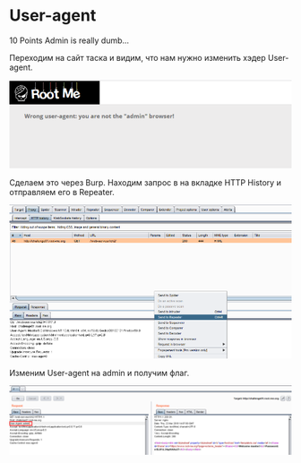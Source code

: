 # User-agent

10 Points
Admin is really dumb...

Переходим на сайт таска и видим, что нам нужно изменить хэдер User-agent.

![](image1.png)

Сделаем это через Burp. Находим запрос в на вкладке HTTP History и отправляем его в Repeater.

![](image2.png)

Изменим User-agent на admin и получим флаг.

![](image3.png)